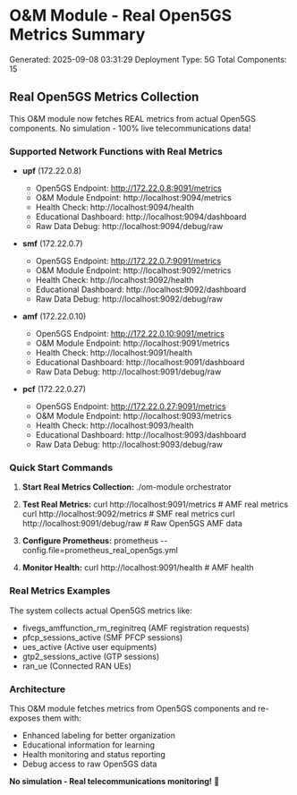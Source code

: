 # O&M Module - Real Open5GS Metrics Summary
Generated: 2025-09-08 03:31:29
Deployment Type: 5G
Total Components: 15

## Real Open5GS Metrics Collection

This O&M module now fetches REAL metrics from actual Open5GS components.
No simulation - 100% live telecommunications data!

### Supported Network Functions with Real Metrics

- **upf** (172.22.0.8)
  - Open5GS Endpoint: http://172.22.0.8:9091/metrics
  - O&M Module Endpoint: http://localhost:9094/metrics  
  - Health Check: http://localhost:9094/health
  - Educational Dashboard: http://localhost:9094/dashboard
  - Raw Data Debug: http://localhost:9094/debug/raw

- **smf** (172.22.0.7)
  - Open5GS Endpoint: http://172.22.0.7:9091/metrics
  - O&M Module Endpoint: http://localhost:9092/metrics  
  - Health Check: http://localhost:9092/health
  - Educational Dashboard: http://localhost:9092/dashboard
  - Raw Data Debug: http://localhost:9092/debug/raw

- **amf** (172.22.0.10)
  - Open5GS Endpoint: http://172.22.0.10:9091/metrics
  - O&M Module Endpoint: http://localhost:9091/metrics  
  - Health Check: http://localhost:9091/health
  - Educational Dashboard: http://localhost:9091/dashboard
  - Raw Data Debug: http://localhost:9091/debug/raw

- **pcf** (172.22.0.27)
  - Open5GS Endpoint: http://172.22.0.27:9091/metrics
  - O&M Module Endpoint: http://localhost:9093/metrics  
  - Health Check: http://localhost:9093/health
  - Educational Dashboard: http://localhost:9093/dashboard
  - Raw Data Debug: http://localhost:9093/debug/raw

### Quick Start Commands

1. **Start Real Metrics Collection:**
   ./om-module orchestrator

2. **Test Real Metrics:**
   curl http://localhost:9091/metrics  # AMF real metrics
   curl http://localhost:9092/metrics  # SMF real metrics
   curl http://localhost:9091/debug/raw  # Raw Open5GS AMF data

3. **Configure Prometheus:**
   prometheus --config.file=prometheus_real_open5gs.yml

4. **Monitor Health:**
   curl http://localhost:9091/health  # AMF health

### Real Metrics Examples

The system collects actual Open5GS metrics like:
- fivegs_amffunction_rm_reginitreq (AMF registration requests)
- pfcp_sessions_active (SMF PFCP sessions)  
- ues_active (Active user equipments)
- gtp2_sessions_active (GTP sessions)
- ran_ue (Connected RAN UEs)

### Architecture

This O&M module fetches metrics from Open5GS components and re-exposes them with:
- Enhanced labeling for better organization
- Educational information for learning
- Health monitoring and status reporting
- Debug access to raw Open5GS data

**No simulation - Real telecommunications monitoring!** 🚀
